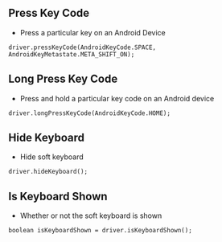 ## Press Key Code
- Press a particular key on an Android Device
```
driver.pressKeyCode(AndroidKeyCode.SPACE, AndroidKeyMetastate.META_SHIFT_ON);
```

## Long Press Key Code
- Press and hold a particular key code on an Android device
```
driver.longPressKeyCode(AndroidKeyCode.HOME);
```

## Hide Keyboard
- Hide soft keyboard
```
driver.hideKeyboard();
```

## Is Keyboard Shown
- Whether or not the soft keyboard is shown
```
boolean isKeyboardShown = driver.isKeyboardShown();
```
